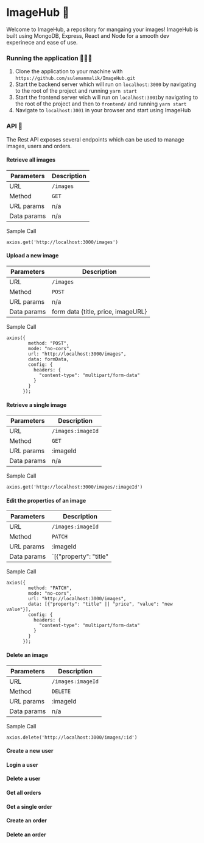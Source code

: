 # ImageHub 🌇
Welcome to ImageHub, a repository for mangaing your images! ImageHub is built using MongoDB, Express, React and Node for a smooth dev experinece and ease of use.


### Running the application 🏃🏻‍♀️
1. Clone the application to your machine with `https://github.com/sulemanmalik/ImageHub.git`
2. Start the backend server which will run on `localhost:3000` by navigating to the root of the project and running `yarn start`
3. Start the frontend server wich will run on `localhost:3001`by navigating to the root of the project and then to `frontend/` and running `yarn start`
4. Navigate to `localhost:3001` in your browser and start using ImageHub

### API 🚀
The Rest API exposes several endpoints which can be used to manage images, users and orders.

#### Retrieve all images

| Parameters | Description |
| ---     |         --- |
| URL | `/images` |
| Method | `GET` |
| URL params | n/a |
| Data params | n/a |

Sample Call 
```
axios.get('http://localhost:3000/images')
```

#### Upload a new image
| Parameters | Description |
| ---     |         --- |
| URL | `/images` |
| Method | `POST` |
| URL params | n/a |
| Data params | form data {title, price, imageURL} |
Sample Call 
```
axios({
        method: "POST",
        mode: "no-cors",
        url: "http://localhost:3000/images",
        data: formData,
        config: {
          headers: {
            "content-type": "multipart/form-data"
          }
        }
      });
```

#### Retrieve a single image

| Parameters | Description |
| ---     |         --- |
| URL | `/images:imageId` |
| Method | `GET` |
| URL params | :imageId |
| Data params | n/a |

Sample Call 
```
axios.get('http://localhost:3000/images/:imageId')
```

#### Edit the properties of an image

| Parameters | Description |
| ---     |         --- |
| URL | `/images:imageId` |
| Method | `PATCH` |
| URL params | :imageId |
| Data params | `[{"property": "title" || "price", "value": "new value"}]`|

Sample Call 
```
axios({
        method: "PATCH",
        mode: "no-cors",
        url: "http://localhost:3000/images",
        data: [{"property": "title" || "price", "value": "new value"}],
        config: {
          headers: {
            "content-type": "multipart/form-data"
          }
        }
      });
```
#### Delete an image
| Parameters | Description |
| ---     |         --- |
| URL | `/images:imageId` |
| Method | `DELETE` |
| URL params | :imageId |
| Data params | n/a |

Sample Call 
```
axios.delete('http://localhost:3000/images/:id')
```

#### Create a new user
#### Login a user
#### Delete a user


#### Get all orders
#### Get a single order
#### Create an order
#### Delete an order






